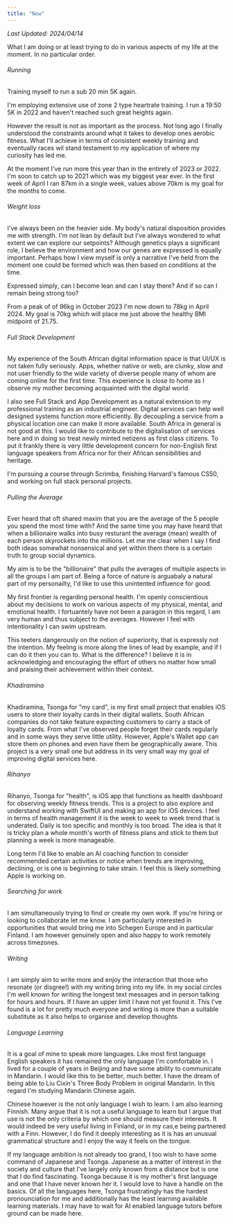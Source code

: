 ```yaml
---
title: "Now"
---
```


_Last Updated: 2024/04/14_

What I am doing or at least trying to do in various aspects of my life at the moment. In no particular order.

###### Running

Training myself to run a sub 20 min 5K again.

I'm employing extensive use of zone 2 type heartrate training. I run a 19:50 5K in 2022 and haven't reached such great heights again.

However the result is not as important as the process. Not long ago I finally understood the constraints around what it takes to develop ones aerobic fitness. What I'll achieve in terms of consistent weekly training and eventually races wil stand testament to my application of where my curiosity has led me.

At the moment I've run more this year than in the entirety of 2023 or 2022. I'm soon to catch up to 2021 which was my biggest year ever. In the first week of April I ran 87km in a single week, values above 70km is my goal for the months to come.

###### Weight loss

I've always been on the heavier side. My body's natural disposition provides me with strength. I'm not lean by default but I've always wondered to what extent we can explore our setpoints? Although genetics plays a significant role, I believe the environment and how our genes are expressed is equally important. Perhaps how I view myself is only a narrative I've held from the moment one could be formed which was then based on conditions at the time.

Expressed simply, can I become lean and can I stay there? And if so can I remain being strong too?

From a peak of of 96kg in October 2023 I'm now down to 78kg in April 2024. My goal is 70kg which will place me just above the healthy BMI midpoint of 21.75.

###### Full Stack Development

My experience of the South African digital information space is that UI/UX is not taken fully seriously. Apps, whether native or web, are clunky, slow and not user friendly to the wide variety of diverse people many of whom are coming online for the first time. This experience is close to home as I observe my mother becoming acquainted with the digital world.

I also see Full Stack and App Development as a natural extension to my professional training as an industrial engineer. Digital services can help well designed systems function more efficiently. By decoupling a service from a physical location one can make it more available. South Africa in general is not good at this. I would like to contribute to the digitalisation of services here and in doing so treat newly minted netizens as first class citizens. To put it frankly there is very little development concern for non-English first language speakers from Africa nor for their African sensibilities and heritage.

I'm pursuing a course through Scrimba, finishing Harvard's famous CS50, and working on full stack personal projects.

###### Pulling the Average

Ever heard that oft shared maxim that you are the average of the 5 people you spend the most time with? And the same time you may have heard that when a billionaire walks into busy resturant the average (mean) wealth of each person skyrockets into the millions. Let me me clear when I say I find both ideas somewhat nonsensical and yet within them there is a certain truth to group social dynamics.

My aim is to be the "billionaire" that pulls the averages of multiple aspects in all the groups I am part of. Being a force of nature is arguabaly a natural part of my personailty, I'd like to use this unintented influence for good.

My first frontier is regarding personal health. I'm openly conscientious about my decisions to work on various aspects of my physical, mental, and emotional health. I fortuantely have not been a paragon in this regard, I am very human and thus subject to the averages. However I feel with intentionality I can swim upstream.

This teeters dangerously on the notion of superiority, that is expressly not the intention. My feeling is more along the lines of lead by example, and if I can do it then you can to. What is the difference? I believe it is in acknowledging and encouraging the effort of others no matter how small and praising their achievement within their context.

###### Khadiramina

Khadiramina, Tsonga for "my card", is my first small project that enables iOS users to store their loyalty cards in their digital wallets. South African companies do not take feature expecting customers to carry a stack of loyalty cards. From what I've observed people forget their cards regularly and in some ways they serve little utility. However, Apple's Wallet app can store them on phones and even have them be geographically aware. This project is a very small one but address in its very small way my goal of improving digital services here.

###### Rihanyo

Rihanyo, Tsonga for "health", is iOS app that functions as health dashboard for observing weekly fitness trends. This is a project to also explore and understand working with SwiftUI and making an app for iOS devices. I feel in terms of health management it is the week to week to week trend that is underated. Daily is too specific and monthly is too broad. The idea is that it is tricky plan a whole month's worth of fitness plans and stick to them but planning a week is more manageable.

Long term I'd like to enable an AI coaching function to consider recommended certain activities or notice when trends are improving, declining, or is one is beginning to take strain. I feel this is likely something Apple is working on.

###### Searching for work

I am simultaneously trying to find or create my own work. If you're hiring or looking to collaborate let me know. I am particularly interested in opportunities that would bring me into Schegen Europe and in particular Finland. I am however genuinely open and also happy to work remotely across timezones.

###### Writing

I am simply aim to write more and enjoy the interaction that those who resonate (or disgree!) with my writing bring into my life. In my social circles I'm well known for writing the longest text messages and in person talking for hours and hours. If I have an upper limit I have not yet found it. This I've found is a lot for pretty much everyone and writing is more than a suitable substitute as it also helps to organise and develop thoughts.

###### Language Learning

It is a goal of mine to speak more languages. Like most first language English speakers it has remained the only language I'm comfortable in. I lived for a couple of years in Beijing and have some ability to communicate in Mandarin. I would like this to be better, much better. I have the dream of being able to Liu Cixin's Three Body Problem in original Mandarin. In this regard I'm studying Mandarin Chinese again.

Chinese however is the not only language I wish to learn. I am also learning Finnish. Many argue that it is not a useful language to learn but I argue that use is not the only criteria by which one should measure their interests. It would indeed be very useful living in Finland, or in my cas,e being partnered with a Finn. However, I do find it deeply interesting as it is has an unusual grammatical structure and I enjoy the way it feels on the tongue.

If my language ambition is not already too grand, I too wish to have some command of Japanese and Tsonga. Japanese as a matter of interest in the society and culture that I've largely only known from a distance but is one that I do find fascinating. Tsonga because it is my mother's first language and one that I have never known her it. I would love to have a handle on the basics. Of all the languages here, Tsonga frustratingly has the hardest pronounciation for me and additionally has the least learning available learning materials. I may have to wait for AI enabled language tutors before ground can be made here.
